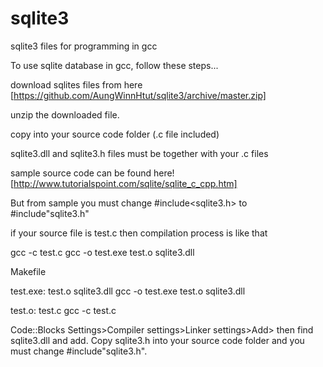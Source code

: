 # sqlite3
sqlite3 files for programming in gcc

To use sqlite database in gcc, follow these steps...

download sqlites files from here 
[https://github.com/AungWinnHtut/sqlite3/archive/master.zip]

unzip the downloaded file.

copy into your source code folder (.c file included)

sqlite3.dll and sqlite3.h files must be together with your .c files

sample source code can be found here!
[http://www.tutorialspoint.com/sqlite/sqlite_c_cpp.htm]

But from sample you must change #include<sqlite3.h> to #include"sqlite3.h" 

if your source file is test.c then compilation process is like that

gcc -c test.c
gcc -o test.exe test.o sqlite3.dll


Makefile

test.exe: test.o sqlite3.dll
        gcc -o test.exe test.o sqlite3.dll

test.o: test.c
        gcc -c test.c


Code::Blocks  Settings>Compiler settings>Linker settings>Add> then find sqlite3.dll and add. Copy sqlite3.h into your source code folder and you must change  #include"sqlite3.h".
